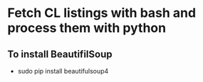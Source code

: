 # Fetch CL listings with bash and process them with python

## To install BeautifilSoup
* sudo pip install beautifulsoup4
